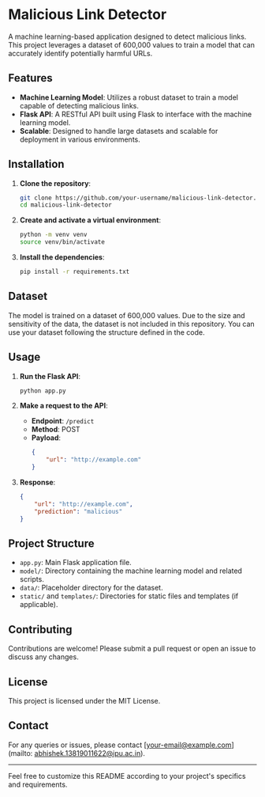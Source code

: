 # Malicious Link Detector

A machine learning-based application designed to detect malicious links. This project leverages a dataset of 600,000 values to train a model that can accurately identify potentially harmful URLs.

## Features

- **Machine Learning Model**: Utilizes a robust dataset to train a model capable of detecting malicious links.
- **Flask API**: A RESTful API built using Flask to interface with the machine learning model.
- **Scalable**: Designed to handle large datasets and scalable for deployment in various environments.

## Installation

1. **Clone the repository**:
    ```bash
    git clone https://github.com/your-username/malicious-link-detector.git
    cd malicious-link-detector
    ```

2. **Create and activate a virtual environment**:
    ```bash
    python -m venv venv
    source venv/bin/activate
    ```

3. **Install the dependencies**:
    ```bash
    pip install -r requirements.txt
    ```

## Dataset

The model is trained on a dataset of 600,000 values. Due to the size and sensitivity of the data, the dataset is not included in this repository. You can use your dataset following the structure defined in the code.

## Usage

1. **Run the Flask API**:
    ```bash
    python app.py
    ```

2. **Make a request to the API**:
    - **Endpoint**: `/predict`
    - **Method**: POST
    - **Payload**:
      ```json
      {
          "url": "http://example.com"
      }
      ```

3. **Response**:
    ```json
    {
        "url": "http://example.com",
        "prediction": "malicious"
    }
    ```

## Project Structure

- `app.py`: Main Flask application file.
- `model/`: Directory containing the machine learning model and related scripts.
- `data/`: Placeholder directory for the dataset.
- `static/` and `templates/`: Directories for static files and templates (if applicable).

## Contributing

Contributions are welcome! Please submit a pull request or open an issue to discuss any changes.

## License

This project is licensed under the MIT License.

## Contact

For any queries or issues, please contact [your-email@example.com](mailto: abhishek.13819011622@ipu.ac.in).

---

Feel free to customize this README according to your project's specifics and requirements.